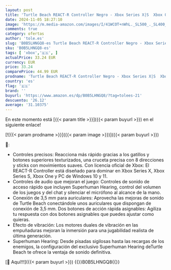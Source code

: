 ```yaml
---
layout: post
title: 'Turtle Beach REACT-R Controller Negro - Xbox Series X|S  Xbox One y PC'
date: 2024-11-05 18:27:10
image: 'https://m.media-amazon.com/images/I/41WCOT+nWhL._SL500_._SL400_.jpg'
comments: true
category: ofertas
author: 'tole.es'
slug: 'B0B5LHNGQ8-es Turtle Beach REACT-R Controller Negro - Xbox Series X|S...'
sku: 'B0B5LHNGQ8-es'
tags: [ 'xbox','🇪🇸', ]
actualPrice: 33.24 EUR
currency: EUR
price: 33.24
comparePrice: 44.99 EUR
prodname: 'Turtle Beach REACT-R Controller Negro - Xbox Series X|S  Xbox One y PC'
country: 'es'
flag: '🇪🇸'
brand: ''
buyurl: 'https://www.amazon.es/dp/B0B5LHNGQ8/?tag=tolees-21'
descuento: '26.12'
average: '31.10375'
---
```


En este momento está [{{< param title >}}]({{< param buyurl >}}) en el siguiente enlace!

[![{{< param prodname >}}]({{< param image >}})]({{< param buyurl >}})

🔎:

- Controles precisos: Reacciona más rápido gracias a los gatillos y botones superiores texturizados, una cruceta precisa con 8 direcciones y sticks con movimientos suaves. Con licencia oficial de Xbox: El REACT-R Controller está diseñado para dominar en Xbox Series X, Xbox Series S, Xbox One y PC de Windows 10 y 11.
- Controles de audio que mejoran el juego: Controles de sonido de acceso rápido que incluyen Superhuman Hearing, control del volumen de los juegos y del chat y silenciar el micrófono al alcance de la mano.
- Conexión de 3,5 mm para auriculares: Aprovecha las mejoras de sonido de Turtle Beach conectándole unos auriculares que dispongan de conexión de 3,5 mm. Dos botones de acción rápida asignables: Agiliza tu respuesta con dos botones asignables que puedes ajustar como quieras.
- Efecto de vibración: Los motores duales de vibración en las empuñaduras mejoran la inmersión para una jugabilidad realista de última generación.
- Superhuman Hearing: Desde pisadas sigilosas hasta las recargas de los enemigos, la configuración del exclusivo Superhuman Hearing deTurtle Beach te ofrece la ventaja de sonido definitiva.

[🛒 Aquí!!!]({{< param buyurl >}})
{{<world>}}B0B5LHNGQ8{{</world>}}
